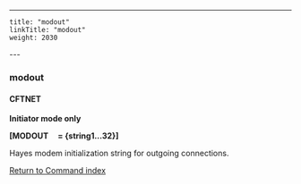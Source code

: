 ---
    title: "modout"
    linkTitle: "modout"
    weight: 2030
---<span id="modout"></span>

### modout

#### CFTNET

****Initiator mode only****

******[MODOUT    
= {string1...32}]******

Hayes modem initialization string for outgoing connections.

[Return to Command index](../../)
